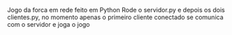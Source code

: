 Jogo da forca em rede feito em Python
Rode o servidor.py e depois os dois clientes.py, no momento apenas o primeiro cliente conectado se comunica com o servidor e joga o jogo